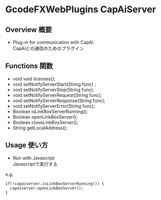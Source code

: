# GcodeFXWebPlugins CapAiServer
## Overview 概要
 * Plug-in for communication with CapAi.  
 CapAiとの通信のためのプラグイン
## Functions 関数
 * void void licenses();
 * void setNotifyServerStart(String func) ;
 * void setNotifyServerStop(String func);
 * void setNotifyServerRequest(String func);
 * void setNotifyServerResponse(String func);
 * void setNotifyServerError(String func);
 * Boolean isLinkBoxServerRunning();
 * Boolean openLinkBoxServer();
 * Boolean closeLinkBoxServer();
 * String getLocalAddress();
## Usage 使い方
 * Run with Javascript  
 Javascriptで実行する  
 
e.g.  
```
if(!capaiserver.isLinkBoxServerRunning()) {
  capaiserver.openLinkBoxServer();
}
```
